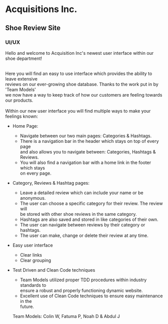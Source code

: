 # Acquisitions Inc.

## Shoe Review Site

### UI/UX

Hello and welcome to Acquisition Inc's newest user interface within our shoe department!

<br>
Here you will find an easy to use interface which provides the ability to leave extensive <br>
reviews on our ever-growing shoe database.  Thanks to the work put in by 'Team Models' <br>
we now have a way to keep track of how our customers are feeling towards our products. <br>

<br>
Within our new user interface you will find multiple ways to make your feelings known:

- Home Page:

  - Navigate between our two main pages: Categories & Hashtags.
  - There is a navigation bar in the header which stays on top of every page<br> and  also allows
   you to navigate between: Categories, Hashtags & Reviews.
  - You will also find a navigation bar with a home link in the footer which stays <br>
   on every page. 
  
- Category, Reviews & Hashtag pages:
    - Leave a detailed review which can include your name or be anonymous.
    - The user can choose a specific category for their review. The review will    
    be stored with other shoe reviews in the same category.
    - Hashtags are also saved and stored in like categories of their own.
    - The user can navigate between reviews by their category or hashtags.
    - The user can make, change or delete their review at any time.
  
    
- Easy user interface
  - Clear links
  - Clear grouping
   
- Test Driven and Clean Code techniques
  - Team Models utilized proper TDD procedures within industry standards to<br>
  ensure a robust and properly functioning dynamic website.   
  - Excellent use of Clean Code techniques to ensure easy maintenance in the <br>
  future.
  
  Team Models: Colin W, Fatuma P, Noah D & Abdul J
  